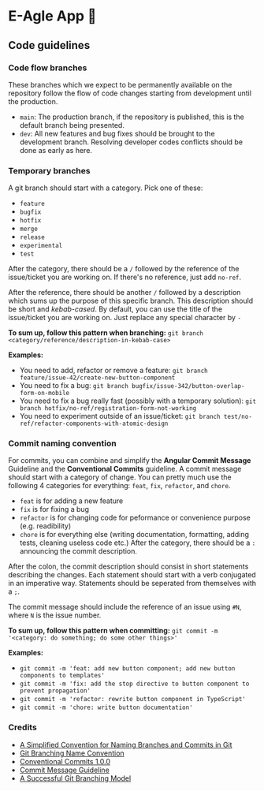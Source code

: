 # E-Agle App 🦅


## Code guidelines

### Code flow branches
These branches which we expect to be permanently available on the repository follow the flow of code changes starting from development until the production.

- `main`: The production branch, if the repository is published, this is the default branch being presented.
- `dev`: All new features and bug fixes should be brought to the development branch. Resolving developer codes conflicts should be done as early as here.

### Temporary branches
A git branch should start with a category. Pick one of these:
- `feature`
- `bugfix`
- `hotfix`
- `merge`
- `release`
- `experimental`
- `test`

After the category, there should be a `/` followed by the reference of the issue/ticket you are working on. If there's no reference, just add `no-ref`.

After the reference, there should be another `/` followed by a description which sums up the purpose of this specific branch. This description should be short and _kebab-cased_.
By default, you can use the title of the issue/ticket you are working on. Just replace any special character by `-`

**To sum up, follow this pattern when branching:**
```git branch <category/reference/description-in-kebab-case>```

**Examples:**
- You need to add, refactor or remove a feature: ```git branch feature/issue-42/create-new-button-component```
- You need to fix a bug: ```git branch bugfix/issue-342/button-overlap-form-on-mobile```
- You need to fix a bug really fast (possibly with a temporary solution): ```git branch hotfix/no-ref/registration-form-not-working```
- You need to experiment outside of an issue/ticket: ```git branch test/no-ref/refactor-components-with-atomic-design```

### Commit naming convention
For commits, you can combine and simplify the **Angular Commit Message** Guideline and the **Conventional Commits** guideline.
A commit message should start with a category of change. You can pretty much use the following 4 categories for everything: `feat`, `fix`, `refactor`, and `chore`.

- `feat` is for adding a new feature
- `fix` is for fixing a bug
- `refactor` is for changing code for peformance or convenience purpose (e.g. readibility)
- `chore` is for everything else (writing documentation, formatting, adding tests, cleaning useless code etc.)
After the category, there should be a `:` announcing the commit description.

After the colon, the commit description should consist in short statements describing the changes. Each statement should start with a verb conjugated in an imperative way. Statements should be seperated from themselves with a `;`.

The commit message should include the reference of an issue using `#N`, where `N` is the issue number.


**To sum up, follow this pattern when committing:**
`git commit -m '<category: do something; do some other things>'`

**Examples:**
- `git commit -m 'feat: add new button component; add new button components to templates'`
- `git commit -m 'fix: add the stop directive to button component to prevent propagation'`
- `git commit -m 'refactor: rewrite button component in TypeScript'`
- `git commit -m 'chore: write button documentation'`

### Credits
- [A Simplified Convention for Naming Branches and Commits in Git](https://dev.to/varbsan/a-simplified-convention-for-naming-branches-and-commits-in-git-il4)
- [Git Branching Name Convention](https://dev.to/couchcamote/git-branching-name-convention-cch)
- [Conventional Commits 1.0.0](https://www.conventionalcommits.org/en/v1.0.0/#summary)
- [Commit Message Guideline](https://github.com/angular/angular/blob/22b96b9/CONTRIBUTING.md#-commit-message-guidelines)
- [A Successful Git Branching Model](https://nvie.com/posts/a-successful-git-branching-model/)
